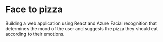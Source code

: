 # Face to pizza 
Building a web application using React and Azure Facial recognition that determines the mood of the user and suggests the pizza they should eat according to their emotions. 
